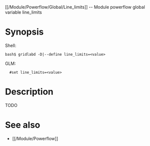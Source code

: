 [[/Module/Powerflow/Global/Line_limits]] -- Module powerflow global variable line_limits

# Synopsis

Shell:

~~~
bash$ gridlabd -D|--define line_limits=<value>
~~~

GLM:

~~~
  #set line_limits=<value>
~~~

# Description

TODO

# See also

* [[/Module/Powerflow]]
